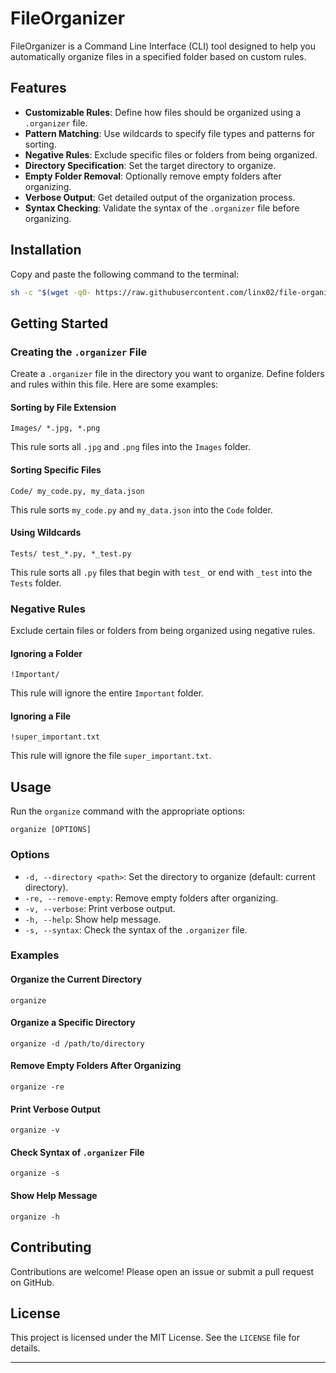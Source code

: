 # FileOrganizer

FileOrganizer is a Command Line Interface (CLI) tool designed to help you automatically organize files in a specified folder based on custom rules.

## Features

- **Customizable Rules**: Define how files should be organized using a `.organizer` file.
- **Pattern Matching**: Use wildcards to specify file types and patterns for sorting.
- **Negative Rules**: Exclude specific files or folders from being organized.
- **Directory Specification**: Set the target directory to organize.
- **Empty Folder Removal**: Optionally remove empty folders after organizing.
- **Verbose Output**: Get detailed output of the organization process.
- **Syntax Checking**: Validate the syntax of the `.organizer` file before organizing.

## Installation
Copy and paste the following command to the terminal:
```bash
sh -c "$(wget -qO- https://raw.githubusercontent.com/linx02/file-organizer/master/downloads/osx-x64/install.sh)"

```

## Getting Started

### Creating the `.organizer` File

Create a `.organizer` file in the directory you want to organize. Define folders and rules within this file. Here are some examples:

#### Sorting by File Extension

```
Images/ *.jpg, *.png
```
This rule sorts all `.jpg` and `.png` files into the `Images` folder.

#### Sorting Specific Files

```
Code/ my_code.py, my_data.json
```
This rule sorts `my_code.py` and `my_data.json` into the `Code` folder.

#### Using Wildcards

```
Tests/ test_*.py, *_test.py
```
This rule sorts all `.py` files that begin with `test_` or end with `_test` into the `Tests` folder.

### Negative Rules

Exclude certain files or folders from being organized using negative rules.

#### Ignoring a Folder

```
!Important/
```
This rule will ignore the entire `Important` folder.

#### Ignoring a File

```
!super_important.txt
```
This rule will ignore the file `super_important.txt`.

## Usage

Run the `organize` command with the appropriate options:

```
organize [OPTIONS]
```

### Options

- `-d, --directory <path>`: Set the directory to organize (default: current directory).
- `-re, --remove-empty`: Remove empty folders after organizing.
- `-v, --verbose`: Print verbose output.
- `-h, --help`: Show help message.
- `-s, --syntax`: Check the syntax of the `.organizer` file.

### Examples

#### Organize the Current Directory

```
organize
```

#### Organize a Specific Directory

```
organize -d /path/to/directory
```

#### Remove Empty Folders After Organizing

```
organize -re
```

#### Print Verbose Output

```
organize -v
```

#### Check Syntax of `.organizer` File

```
organize -s
```

#### Show Help Message

```
organize -h
```

## Contributing

Contributions are welcome! Please open an issue or submit a pull request on GitHub.

## License

This project is licensed under the MIT License. See the `LICENSE` file for details.

---